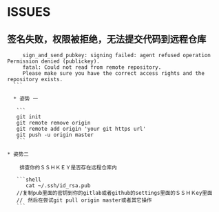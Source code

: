 # ISSUES

## 签名失败，权限被拒绝，无法提交代码到远程仓库  
   
   ```
        sign_and_send_pubkey: signing failed: agent refused operation Permission denied (publickey). 
        fatal: Could not read from remote repository.
        Please make sure you have the correct access rights and the repository exists.
   ```
   
   * 姿势 一
      
      ```
      git init 
      git remote remove origin 
      git remote add origin 'your git https url' 
      git push -u origin master
      ```
         
   * 姿势二
       
       排查你的ＳＳＨＫＥＹ是否存在远程仓库内
         
      ```shell
         cat ~/.ssh/id_rsa.pub         
      //复制pub里面的密钥到你的gitlab或者github的settings里面的ＳＳＨＫey里面
      //　然后在尝试git pull origin master或者其它操作      
      ```
       
      
